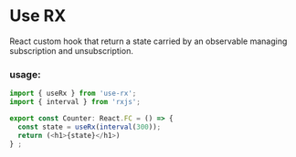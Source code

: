 # Use RX

React custom hook that return a state carried by an observable managing subscription and unsubscription.

### usage:

``` typescript jsx
import { useRx } from 'use-rx';
import { interval } from 'rxjs';

export const Counter: React.FC = () => {
  const state = useRx(interval(300));
  return (<h1>{state}</h1>)
} ;

```
